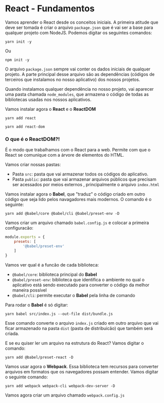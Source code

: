 # React - Fundamentos

Vamos aprender o React desde os conceitos iniciais. A primeira atitude que deve ser tomada é criar o arquivo `package.json` que é vai ser a base para qualquer projeto com NodeJS. Podemos digitar os seguintes comandos:

```
yarn init -y
```

Ou

```
npm init -y
```

O arquivo `package.json` sempre vai conter os dados iniciais de qualquer projeto. A parte principal desse arquivo são as dependências (códigos de terceiros que instalamos no nosso aplicativo) dos nossos projetos.

Quando instalamos qualquer dependência no nosso projeto, vai aparecer uma pasta chamada `node_modules`, que armazena o código de todas as bibliotecas usadas nos nossos aplicativos.

Vamos instalar agora o **React** e o **ReactDOM**

```
yarn add react
```

```
yarn add react-dom
```

### O que é o ReactDOM?!

É o modo que trabalhamos com o React para a web. Permite com que o React se comunique com a árvore de elementos do HTML. 

Vamos criar nossas pastas:

- Pasta `src`: pasta que vai armazenar todos os códigos do aplicativo.
- Pasta `public`: pasta que vai armazenar arquivos públicos que precisam ser acessados por meios externos , principalmente o arquivo `index.html`

Vamos instalar agora o **Babel**, que "traduz" o código criado em outro código que seja lido pelos navagadores mais modernos. O comando é o seguinte:

```
yarn add @babel/core @babel/cli @babel/preset-env -D
```

Vamos criar um arquivo chamado `babel.config.js` e colocar a primeira configuracão:

```javascript
module.exports = {
    presets: [
        '@babel/preset-env'
    ]
}
```

Vamos ver qual é a funcão de cada biblioteca:

- `@babel/core`: biblioteca principal do **Babel**
- `@babel/preset-env`: biblioteca que identifica o ambiente no qual o aplicativo está sendo executado para converter o código da melhor maneira possível
- `@babel/cli`: permite executar o **Babel** pela linha de comando

Para rodar o **Babel** é só digitar:

```
yarn babel src/index.js --out-file dist/bundle.js 
```

Esse comando converte o arquivo `index.js` criado em outro arquivo que vai ficar armazenado na pasta `dist` (pasta de distribuicão) que também será criada.

E se eu quiser ler um arquivo na estrutura do React? Vamos digitar o comando:

```
yarn add @babel/preset-react -D
```

Vamos usar agora o **Webpack**. Essa biblioteca tem recursos para converter arquivos em formatos que os navegadores possam entender. Vamos digitar o seguinte comando:

```
yarn add webpack webpack-cli webpack-dev-server -D
```

Vamos agora criar um arquivo chamado `webpack.config.js`